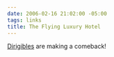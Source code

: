 ```yaml
---
date: 2006-02-16 21:02:00 -05:00
tags: links
title: The Flying Luxury Hotel
---
```


[Dirigibles](http://www.popsci.com/popsci/whatsnew/18ac893302839010vgnvcm1000004eecbccdrcrd.html?s_prop18=whatsnew) are making a comeback!